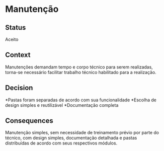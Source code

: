 # Manutenção

## Status

Aceito

## Context

Manutenções demandam tempo e corpo técnico para serem realizadas, torna-se necessário facilitar trabalho técnico habilitado para a realização.

## Decision

  *Pastas foram separadas de acordo com sua funcionalidade
  *Escolha de design simples e reutilizável
  *Documentação completa

## Consequences

Manutenção simples, sem necessidade de treinamento prévio por parte do técnico, com design simples, documentação detalhada e pastas distribuídas de acordo com seus respectivos módulos.
